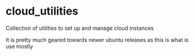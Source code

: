 # cloud_utilities
Collection of utilities to set up and manage cloud instances

It is pretty much geared towards newer ubuntu releases as this is what is use mostly
